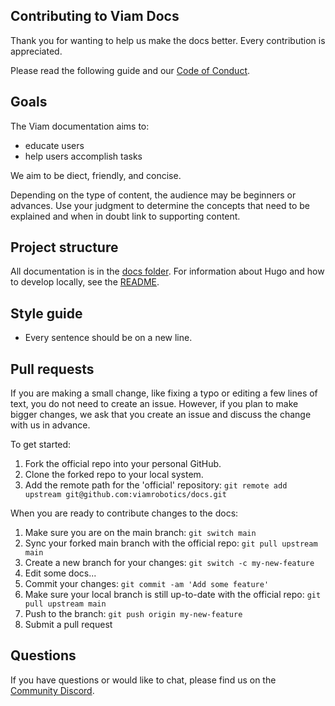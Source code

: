 ## Contributing to Viam Docs

Thank you for wanting to help us make the docs better.
Every contribution is appreciated.

Please read the following guide and our [Code of Conduct](./CODE_OF_CONDUCT.md).

## Goals

The Viam documentation aims to:

- educate users
- help users accomplish tasks

We aim to be diect, friendly, and concise.

Depending on the type of content, the audience may be beginners or advances.
Use your judgment to determine the concepts that need to be explained and when in doubt link to supporting content.

## Project structure

All documentation is in the [docs folder](docs).
For information about Hugo and how to develop locally, see the [README](./README.md).

## Style guide

- Every sentence should be on a new line.

## Pull requests

If you are making a small change, like fixing a typo or editing a few lines of text, you do not need to create an issue.
However, if you plan to make bigger changes, we ask that you create an issue and discuss the change with us in advance.

To get started:

1. Fork the official repo into your personal GitHub.
2. Clone the forked repo to your local system.
3. Add the remote path for the 'official' repository: `git remote add upstream git@github.com:viamrobotics/docs.git`

When you are ready to contribute changes to the docs:

1. Make sure you are on the main branch: ```git switch main```
2. Sync your forked main branch with the official repo: ```git pull upstream main```
3. Create a new branch for your changes: ```git switch -c my-new-feature```
4. Edit some docs...
5. Commit your changes: ```git commit -am 'Add some feature'```
6. Make sure your local branch is still up-to-date with the official repo: ```git pull upstream main```
7. Push to the branch: ````git push origin my-new-feature````
8. Submit a pull request

## Questions

If you have questions or would like to chat, please find us on the [Community Discord](https://discord.gg/viam).

